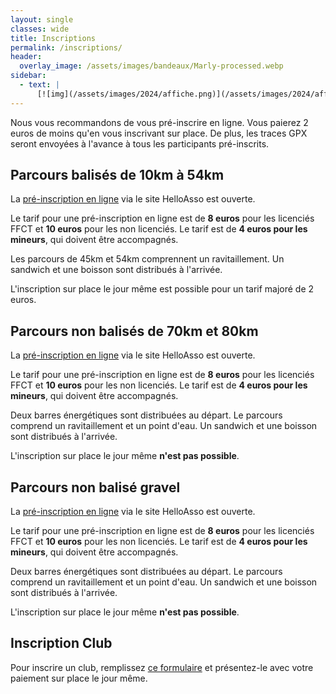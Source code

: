 ```yaml
---
layout: single
classes: wide
title: Inscriptions
permalink: /inscriptions/
header:
  overlay_image: /assets/images/bandeaux/Marly-processed.webp
sidebar:
  - text: |
      [![img](/assets/images/2024/affiche.png)](/assets/images/2024/affiche.pdf)
---
```


Nous vous recommandons de vous pré-inscrire en ligne.
Vous paierez 2 euros de moins qu'en vous inscrivant sur place.
De plus, les traces GPX seront envoyées à l'avance
à tous les participants pré-inscrits.

## Parcours balisés de 10km à 54km

La [pré-inscription en ligne](https://www.helloasso.com/associations/les-choucas-cellois/evenements/le-grand-8-cellois-2024)
via le site HelloAsso
est ouverte.

Le tarif pour une pré-inscription en ligne est de
**8 euros** pour les licenciés FFCT et
**10 euros** pour les non licenciés.
Le tarif est de **4 euros pour les mineurs**,
qui doivent être accompagnés.

Les parcours de 45km et 54km comprennent un ravitaillement.
Un sandwich et une boisson sont distribués à l'arrivée.

L'inscription sur place le jour même est possible
pour un tarif majoré de 2 euros.

## Parcours non balisés de 70km et 80km

La [pré-inscription en ligne](https://www.helloasso.com/associations/les-choucas-cellois/evenements/le-grand-70-et-80-cellois-2024)
via le site HelloAsso
est ouverte.

Le tarif pour une pré-inscription en ligne est de
**8 euros** pour les licenciés FFCT et
**10 euros** pour les non licenciés.
Le tarif est de **4 euros pour les mineurs**,
qui doivent être accompagnés.

Deux barres énergétiques sont distribuées au départ.
Le parcours comprend un ravitaillement et un point d'eau.
Un sandwich et une boisson sont distribués à l'arrivée.

L'inscription sur place le jour même **n'est pas possible**.

## Parcours non balisé gravel

La [pré-inscription en ligne](https://www.helloasso.com/associations/les-choucas-cellois/evenements/le-grand-8-cellois-2024-gravel)
via le site HelloAsso
est ouverte.

Le tarif pour une pré-inscription en ligne est de
**8 euros** pour les licenciés FFCT et
**10 euros** pour les non licenciés.
Le tarif est de **4 euros pour les mineurs**,
qui doivent être accompagnés.

Deux barres énergétiques sont distribuées au départ.
Le parcours comprend un ravitaillement et un point d'eau.
Un sandwich et une boisson sont distribués à l'arrivée.

L'inscription sur place le jour même **n'est pas possible**.

## Inscription Club

Pour inscrire un club,
remplissez [ce formulaire](/assets/images/2024/G8C-Bulletin_club_2024.pdf)
et présentez-le avec votre paiement sur place le jour même.
